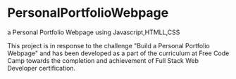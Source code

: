 # PersonalPortfolioWebpage
a Personal Portfolio Webpage using Javascript,HTMLL,CSS

This project is in response to the challenge "Build a Personal Portfolio Webpage" and has been developed as a part of the curriculum at Free Code Camp towards the completion and achievement of Full Stack Web Developer certification.
